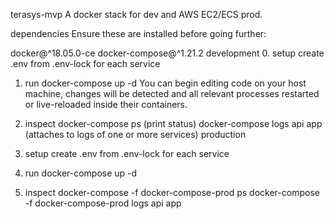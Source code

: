 terasys-mvp
A docker stack for dev and AWS EC2/ECS prod.

dependencies
Ensure these are installed before going further:

docker@^18.05.0-ce
docker-compose@^1.21.2
development
0. setup
create .env from .env-lock for each service
1. run
docker-compose up -d
You can begin editing code on your host machine, changes will be detected and all relevant processes restarted or live-reloaded inside their containers.

2. inspect
docker-compose ps (print status)
docker-compose logs api app (attaches to logs of one or more services)
production
0. setup
create .env from .env-lock for each service
1. run
docker-compose up -d
2. inspect
docker-compose -f docker-compose-prod ps
docker-compose -f docker-compose-prod logs api app